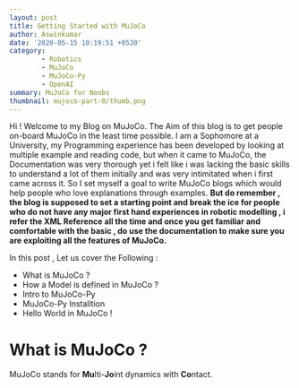 ```yaml
---
layout: post
title: Getting Started with MuJoCo
author: Aswinkumar
date: '2020-05-15 10:19:51 +0530'
category:
        - Robotics
        - MuJoCo
        - MuJoCo-Py
        - OpenAI
summary: MuJoCo for Noobs
thumbnail: mujoco-part-0/thumb.png
---
```


Hi ! Welcome to my Blog on MuJoCo. The Aim of this blog is to get people on-board MuJoCo in the least time possible. I am a Sophomore at a University, my Programming experience has been developed by looking at multiple example and reading code, but when it came to MuJoCo, the Documentation was very thorough yet i felt like i was lacking the basic skills to understand a lot of them initially and was very intimitated when i first came across it. So I set myself a goal to write MuJoCo blogs which would help people who love explanations through examples. **But do remember , the blog is supposed to set a starting point and break the ice for people who do not have any major first hand experiences in robotic modelling , i refer the XML Reference all the time and once you get familiar and comfortable with the basic , do use the documentation to make sure you are exploiting all the features of MuJoCo.**

In this post , Let us cover the Following : 

- What is MuJoCo ? 
- How a Model is defined in MuJoCo ? 
- Intro to MuJoCo-Py 
- MuJoCo-Py Installtion 
- Hello World in MuJoCo !

# What is MuJoCo ? 

MuJoCo stands for **Mu**lti-**Jo**int dynamics with **Co**ntact.
